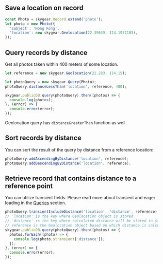 ## Save a location on record

``` javascript
const Photo = skygear.Record.extend('photo');
let photo = new Photo({
  'subject': 'Hong Kong',
  'location': new skygear.Geolocation(22.39649, 114.1952103),
});
```

## Query records by distance

Get all photos taken within 400 meters of some location.

``` javascript
let reference = new skygear.Geolocation(22.283, 114.15);

let photoQuery = new skygear.Query(Photo);
photoQuery.distanceLessThan('location', reference, 400);

skygear.publicDB.query(photoQuery).then((photos) => {
  console.log(photos);
}, (error) => {
  console.error(error);
});
```

Geolocation query has `distanceGreaterThan` function as well.


## Sort records by distance

You can sort the result of the query by distance from a reference location:

``` javascript
photoQuery.addAscendingByDistance('location', reference);
photoQuery.addDescendingByDistance('location', reference);
```

## Retrieve record that contains distance to a reference point

You can utilize transient fields. Please read more about transient and eager
loading in the [Queries](/js/guide/query#relational-query) section.

``` javascript
photoQuery.transientIncludeDistance('location', 'distance', reference);
// 'location' is the key where Geolocation object is stored
// 'distance' is the key where calculated distance will be stored in $transient
// reference is the Geolocation object based on which distance is calculated
skygear.publicDB.query(photoQuery).then((photos) => {
  photos.forEach((photo) => {
    console.log(photo.$transient['distance']);
  });
}, (error) => {
  console.error(error);
});
```
